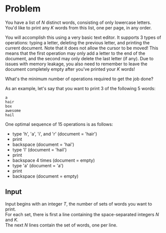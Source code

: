 # Problem

You have a list of $N$ distinct words, consisting of only lowercase letters. You'd like to print any $K$ words from this list, one per page, in any order.

You will accomplish this using a very basic text editor. It supports 3 types of operations: typing a letter, deleting the previous letter, and printing the current document. Note that it does not allow the cursor to be moved! This means that the first operation may only add a letter to the end of the document, and the second may only delete the last letter (if any). Due to issues with memory leakage, you also need to remember to leave the document completely empty after you've printed your $K$ words!

What's the minimum number of operations required to get the job done?

As an example, let's say that you want to print 3 of the following 5 words:

```text
a
hair
box
awesome
hail
```

One optimal sequence of 15 operations is as follows:

- type 'h', 'a', 'i', and 'r' (document = 'hair')
- print
- backspace (document = 'hai')
- type 'l' (document = 'hail')
- print
- backspace 4 times (document = empty)
- type 'a' (document = 'a')
- print
- backspace (document = empty)

## Input

Input begins with an integer $T$, the number of sets of words you want to print.  
For each set, there is first a line containing the space-separated integers $N$ and $K$.  
The next $N$ lines contain the set of words, one per line.
